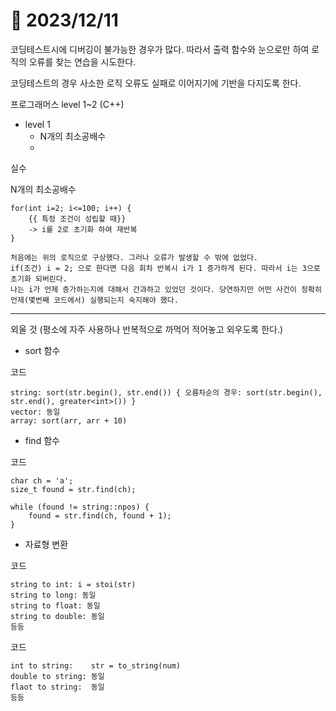 # 📅 2023/12/11

코딩테스트시에 디버깅이 불가능한 경우가 많다. 따라서 출력 함수와 눈으로만 하여 로직의 오류를 찾는 연습을 시도한다. 

코딩테스트의 경우 사소한 로직 오류도 실패로 이어지기에 기반을 다지도록 한다.

프로그래머스 level 1~2 (C++)
- level 1
    - N개의 최소공배수
    - 




실수

N개의 최소공배수

    for(int i=2; i<=100; i++) {
        {{ 특정 조건이 성립할 때}}
        -> i를 2로 초기화 하여 재반복
    }

    처음에는 위의 로직으로 구상했다. 그러나 오류가 발생할 수 밖에 없었다.
    if(조건) i = 2; 으로 한다면 다음 회차 반복시 i가 1 증가하게 된다. 따라서 i는 3으로 초기화 되버린다.
    나는 i가 언제 증가하는지에 대해서 간과하고 있었던 것이다. 당연하지만 어떤 사건이 정확히 언제(몇번째 코드에서) 실행되는지 숙지해야 했다.



***

외울 것 (평소에 자주 사용하나 반복적으로 까먹어 적어놓고 외우도록 한다.)

- sort 함수

코드

    string: sort(str.begin(), str.end()) { 오름차순의 경우: sort(str.begin(), str.end(), greater<int>()) }
    vector: 동일
    array: sort(arr, arr + 10)

- find 함수

코드

    char ch = 'a';
    size_t found = str.find(ch);
    
    while (found != string::npos) {
        found = str.find(ch, found + 1);
    }

- 자료형 변환

코드

    string to int: i = stoi(str)
    string to long: 동일
    string to float: 동일
    string to double: 동일
    등등

코드
    
    int to string:    str = to_string(num)
    double to string: 동일
    flaot to string:  동일
    등등